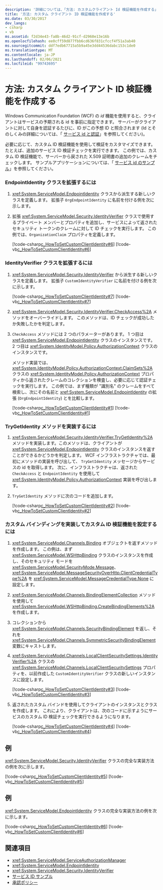```yaml
---
description: '詳細については、「方法: カスタムクライアント Id 検証機能を作成する」を参照してください。'
title: '方法: カスタム クライアント ID 検証機能を作成する'
ms.date: 03/30/2017
dev_langs:
- csharp
- vb
ms.assetid: f2d34e43-fa8b-46d2-91cf-d2960e13e16b
ms.openlocfilehash: ee0cff59d877fbb6cd636f831cfccf4f51a3ab40
ms.sourcegitcommit: ddf7edb67715a5b9a45e3dd44536dabc153c1de0
ms.translationtype: MT
ms.contentlocale: ja-JP
ms.lasthandoff: 02/06/2021
ms.locfileid: "99743695"
---
```

# <a name="how-to-create-a-custom-client-identity-verifier"></a>方法: カスタム クライアント ID 検証機能を作成する

Windows Communication Foundation (WCF) の *id* 機能を使用すると、クライアントはサービスの予期される id を事前に指定できます。 サーバーがクライアントに対して自身を認証するたびに、ID がこの予想 ID と照合されます (Id とそのしくみの詳細については、「 [サービス id と認証](../feature-details/service-identity-and-authentication.md)」を参照してください)。  
  
 必要に応じて、カスタム ID 検証機能を使用して検証をカスタマイズできます。 たとえば、追加のサービス ID 検証チェックを実行できます。 この例では、カスタム ID 検証機能で、サーバーから戻された X.509 証明書の追加のクレームをチェックします。 サンプルアプリケーションについては、「 [サービス id のサンプル](../samples/service-identity-sample.md)」を参照してください。  
  
### <a name="to-extend-the-endpointidentity-class"></a>EndpointIdentity クラスを拡張するには  
  
1. <xref:System.ServiceModel.EndpointIdentity> クラスから派生する新しいクラスを定義します。 拡張子 `OrgEndpointIdentity` に名前を付ける例を次に示します。  
  
2. 拡張 <xref:System.ServiceModel.Security.IdentityVerifier> クラスで使用するプライベート メンバーとプロパティを追加し、サービスによって返されたセキュリティ トークンのクレームに対して ID チェックを実行します。 この例では、`OrganizationClaim` プロパティを定義します。  
  
     [!code-csharp[c_HowToSetCustomClientIdentity#6](../../../../samples/snippets/csharp/VS_Snippets_CFX/c_howtosetcustomclientidentity/cs/source.cs#6)]
     [!code-vb[c_HowToSetCustomClientIdentity#6](../../../../samples/snippets/visualbasic/VS_Snippets_CFX/c_howtosetcustomclientidentity/vb/source.vb#6)]  
  
### <a name="to-extend-the-identityverifier-class"></a>IdentityVerifier クラスを拡張するには  
  
1. <xref:System.ServiceModel.Security.IdentityVerifier> から派生する新しいクラスを定義します。 拡張子 `CustomIdentityVerifier` に名前を付ける例を次に示します。  
  
     [!code-csharp[c_HowToSetCustomClientIdentity#7](../../../../samples/snippets/csharp/VS_Snippets_CFX/c_howtosetcustomclientidentity/cs/source.cs#7)]
     [!code-vb[c_HowToSetCustomClientIdentity#7](../../../../samples/snippets/visualbasic/VS_Snippets_CFX/c_howtosetcustomclientidentity/vb/source.vb#7)]  
  
2. <xref:System.ServiceModel.Security.IdentityVerifier.CheckAccess%2A> メソッドをオーバーライドします。 このメソッドは、ID チェックが成功したか失敗したかを判定します。  
  
3. `CheckAccess` メソッドには 2 つのパラメーターがあります。 1 つ目は <xref:System.ServiceModel.EndpointIdentity> クラスのインスタンスです。 2 つ目は <xref:System.IdentityModel.Policy.AuthorizationContext> クラスのインスタンスです。  
  
     メソッド実装では、<xref:System.IdentityModel.Policy.AuthorizationContext.ClaimSets%2A> クラスの <xref:System.IdentityModel.Policy.AuthorizationContext> プロパティから返されたクレームのコレクションを検査し、必要に応じて認証チェックを実行します。 この例では、まず種類が "識別名" のクレームをすべて検索し、次にその名前と <xref:System.ServiceModel.EndpointIdentity> の拡張 (`OrgEndpointIdentity`) とを比較します。  
  
     [!code-csharp[c_HowToSetCustomClientIdentity#1](../../../../samples/snippets/csharp/VS_Snippets_CFX/c_howtosetcustomclientidentity/cs/source.cs#1)]
     [!code-vb[c_HowToSetCustomClientIdentity#1](../../../../samples/snippets/visualbasic/VS_Snippets_CFX/c_howtosetcustomclientidentity/vb/source.vb#1)]  
  
### <a name="to-implement-the-trygetidentity-method"></a>TryGetIdentity メソッドを実装するには  
  
1. <xref:System.ServiceModel.Security.IdentityVerifier.TryGetIdentity%2A> メソッドを実装します。このメソッドは、クライアントが <xref:System.ServiceModel.EndpointIdentity> クラスのインスタンスを返すことができるかどうかを判定します。 WCF インフラストラクチャでは、最初にメソッドの実装を呼び出して、 `TryGetIdentity` メッセージからサービスの id を取得します。 次に、インフラストラクチャは、返された `CheckAccess` と `EndpointIdentity` を使用して <xref:System.IdentityModel.Policy.AuthorizationContext> 実装を呼び出します。  
  
2. `TryGetIdentity` メソッドに次のコードを追加します。  
  
     [!code-csharp[c_HowToSetCustomClientIdentity#2](../../../../samples/snippets/csharp/VS_Snippets_CFX/c_howtosetcustomclientidentity/cs/source.cs#2)]
     [!code-vb[c_HowToSetCustomClientIdentity#2](../../../../samples/snippets/visualbasic/VS_Snippets_CFX/c_howtosetcustomclientidentity/vb/source.vb#2)]  
  
### <a name="to-implement-a-custom-binding-and-set-the-custom-identityverifier"></a>カスタム バインディングを実装してカスタム ID 検証機能を設定するには  
  
1. <xref:System.ServiceModel.Channels.Binding> オブジェクトを返すメソッドを作成します。 この例は、まず <xref:System.ServiceModel.WSHttpBinding> クラスのインスタンスを作成し、そのセキュリティ モードを <xref:System.ServiceModel.SecurityMode.Message>、<xref:System.ServiceModel.MessageSecurityOverHttp.ClientCredentialType%2A> を <xref:System.ServiceModel.MessageCredentialType.None> に設定します。  
  
2. <xref:System.ServiceModel.Channels.BindingElementCollection> メソッドを使用して <xref:System.ServiceModel.WSHttpBinding.CreateBindingElements%2A> を作成します。  
  
3. コレクションから <xref:System.ServiceModel.Channels.SecurityBindingElement> を返し、それを <xref:System.ServiceModel.Channels.SymmetricSecurityBindingElement> 変数にキャストします。  
  
4. <xref:System.ServiceModel.Channels.LocalClientSecuritySettings.IdentityVerifier%2A> クラスの <xref:System.ServiceModel.Channels.LocalClientSecuritySettings> プロパティを、以前作成した `CustomIdentityVerifier` クラスの新しいインスタンスに設定します。  
  
     [!code-csharp[c_HowToSetCustomClientIdentity#3](../../../../samples/snippets/csharp/VS_Snippets_CFX/c_howtosetcustomclientidentity/cs/source.cs#3)]
     [!code-vb[c_HowToSetCustomClientIdentity#3](../../../../samples/snippets/visualbasic/VS_Snippets_CFX/c_howtosetcustomclientidentity/vb/source.vb#3)]  
  
5. 返されたカスタム バインドを使用してクライアントのインスタンスとクラスを作成します。 これにより、クライアントは、次のコードに示すようにサービスのカスタム ID 検証チェックを実行できるようになります。  
  
     [!code-csharp[c_HowToSetCustomClientIdentity#4](../../../../samples/snippets/csharp/VS_Snippets_CFX/c_howtosetcustomclientidentity/cs/source.cs#4)]
     [!code-vb[c_HowToSetCustomClientIdentity#4](../../../../samples/snippets/visualbasic/VS_Snippets_CFX/c_howtosetcustomclientidentity/vb/source.vb#4)]  
  
## <a name="example"></a>例  

 <xref:System.ServiceModel.Security.IdentityVerifier> クラスの完全な実装方法の例を次に示します。  
  
 [!code-csharp[c_HowToSetCustomClientIdentity#5](../../../../samples/snippets/csharp/VS_Snippets_CFX/c_howtosetcustomclientidentity/cs/source.cs#5)]
 [!code-vb[c_HowToSetCustomClientIdentity#5](../../../../samples/snippets/visualbasic/VS_Snippets_CFX/c_howtosetcustomclientidentity/vb/source.vb#5)]  
  
## <a name="example"></a>例  

 <xref:System.ServiceModel.EndpointIdentity> クラスの完全な実装方法の例を次に示します。  
  
 [!code-csharp[c_HowToSetCustomClientIdentity#6](../../../../samples/snippets/csharp/VS_Snippets_CFX/c_howtosetcustomclientidentity/cs/source.cs#6)]
 [!code-vb[c_HowToSetCustomClientIdentity#6](../../../../samples/snippets/visualbasic/VS_Snippets_CFX/c_howtosetcustomclientidentity/vb/source.vb#6)]  
  
## <a name="see-also"></a>関連項目

- <xref:System.ServiceModel.ServiceAuthorizationManager>
- <xref:System.ServiceModel.EndpointIdentity>
- <xref:System.ServiceModel.Security.IdentityVerifier>
- [サービス ID サンプル](../samples/service-identity-sample.md)
- [承認ポリシー](../samples/authorization-policy.md)
